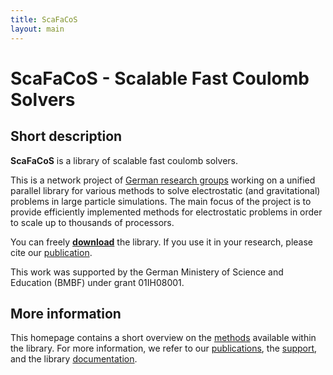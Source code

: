 ```yaml
---
title: ScaFaCoS
layout: main
---
```


# ScaFaCoS - Scalable Fast Coulomb Solvers

## Short description

**ScaFaCoS** is a library of scalable fast coulomb solvers.

This is a network project of [German research groups](./partners.html)
working on a unified parallel library for various methods to solve
electrostatic (and gravitational) problems in large particle
simulations. The main focus of the project is to provide efficiently
implemented methods for electrostatic problems in order to scale up to
thousands of processors.

You can freely [**download**](./download.html) the library. If
you use it in your research, please cite our [publication](./publications.html).

This work was supported by the German Ministery of Science and Education (BMBF) under grant 01IH08001.

## More information

This homepage contains a short overview on the <a href="/methods.html">methods</a>
available within the library. For more information, we refer to our
[publications](./publications.html), the [support](./support.html), and the library
[documentation](./documentation.html).

